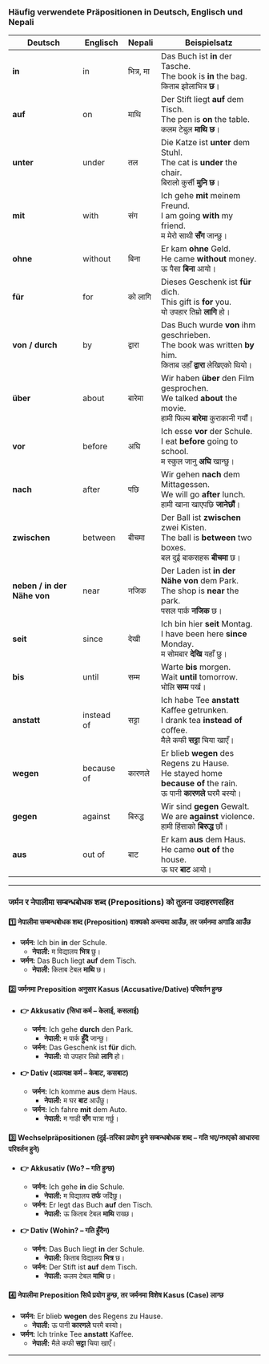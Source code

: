 
### **Häufig verwendete Präpositionen in Deutsch, Englisch und Nepali**

|**Deutsch**|**Englisch**|**Nepali**|**Beispielsatz**|
|---|---|---|---|
|**in**|in|भित्र, मा|Das Buch ist **in** der Tasche.  <br>The book is **in** the bag.  <br>किताब झोलाभित्र **छ**।|
|**auf**|on|माथि|Der Stift liegt **auf** dem Tisch.  <br>The pen is **on** the table.  <br>कलम टेबुल **माथि छ**।|
|**unter**|under|तल|Die Katze ist **unter** dem Stuhl.  <br>The cat is **under** the chair.  <br>बिरालो कुर्सी **मुनि छ**।|
|**mit**|with|संग|Ich gehe **mit** meinem Freund.  <br>I am going **with** my friend.  <br>म मेरो साथी **सँग** जान्छु।|
|**ohne**|without|बिना|Er kam **ohne** Geld.  <br>He came **without** money.  <br>ऊ पैसा **बिना** आयो।|
|**für**|for|को लागि|Dieses Geschenk ist **für** dich.  <br>This gift is **for** you.  <br>यो उपहार तिम्रो **लागि** हो।|
|**von / durch**|by|द्वारा|Das Buch wurde **von** ihm geschrieben.  <br>The book was written **by** him.  <br>किताब उहाँ **द्वारा** लेखिएको थियो।|
|**über**|about|बारेमा|Wir haben **über** den Film gesprochen.  <br>We talked **about** the movie.  <br>हामी फिल्म **बारेमा** कुराकानी गर्यौं।|
|**vor**|before|अघि|Ich esse **vor** der Schule.  <br>I eat **before** going to school.  <br>म स्कुल जानु **अघि** खान्छु।|
|**nach**|after|पछि|Wir gehen **nach** dem Mittagessen.  <br>We will go **after** lunch.  <br>हामी खाना खाएपछि **जानेछौं**।|
|**zwischen**|between|बीचमा|Der Ball ist **zwischen** zwei Kisten.  <br>The ball is **between** two boxes.  <br>बल दुई बाकसहरू **बीचमा** छ।|
|**neben / in der Nähe von**|near|नजिक|Der Laden ist **in der Nähe von** dem Park.  <br>The shop is **near** the park.  <br>पसल पार्क **नजिक** छ।|
|**seit**|since|देखी|Ich bin hier **seit** Montag.  <br>I have been here **since** Monday.  <br>म सोमबार **देखि** यहाँ छु।|
|**bis**|until|सम्म|Warte **bis** morgen.  <br>Wait **until** tomorrow.  <br>भोलि **सम्म** पर्ख।|
|**anstatt**|instead of|सट्टा|Ich habe Tee **anstatt** Kaffee getrunken.  <br>I drank tea **instead of** coffee.  <br>मैले कफी **सट्टा** चिया खाएँ।|
|**wegen**|because of|कारणले|Er blieb **wegen** des Regens zu Hause.  <br>He stayed home **because of** the rain.  <br>ऊ पानी **कारणले** घरमै बस्यो।|
|**gegen**|against|बिरुद्ध|Wir sind **gegen** Gewalt.  <br>We are **against** violence.  <br>हामी हिंसाको **बिरुद्ध** छौं।|
|**aus**|out of|बाट|Er kam **aus** dem Haus.  <br>He came **out of** the house.  <br>ऊ घर **बाट** आयो।|

---

### **जर्मन र नेपालीमा सम्बन्धबोधक शब्द (Prepositions) को तुलना उदाहरणसहित**

#### **1️⃣ नेपालीमा सम्बन्धबोधक शब्द (Preposition) वाक्यको अन्त्यमा आउँछ, तर जर्मनमा अगाडि आउँछ**

- **जर्मन:** Ich bin **in** der Schule.
    - **नेपाली:** म विद्यालय **भित्र** छु।
- **जर्मन:** Das Buch liegt **auf** dem Tisch.
    - **नेपाली:** किताब टेबल **माथि** छ।

#### **2️⃣ जर्मनमा Preposition अनुसार Kasus (Accusative/Dative) परिवर्तन हुन्छ**

- **👉 Akkusativ (सिधा कर्म – केलाई, कसलाई)**
    
    - **जर्मन:** Ich gehe **durch** den Park.
        - **नेपाली:** म पार्क **हुँदै** जान्छु।
    - **जर्मन:** Das Geschenk ist **für** dich.
        - **नेपाली:** यो उपहार तिम्रो **लागि** हो।
- **👉 Dativ (अप्रत्यक्ष कर्म – केबाट, कसबाट)**
    
    - **जर्मन:** Ich komme **aus** dem Haus.
        - **नेपाली:** म घर **बाट** आउँछु।
    - **जर्मन:** Ich fahre **mit** dem Auto.
        - **नेपाली:** म गाडी **सँग** यात्रा गर्छु।

#### **3️⃣ Wechselpräpositionen (दुई-तरिका प्रयोग हुने सम्बन्धबोधक शब्द – गति भए/नभएको आधारमा परिवर्तन हुने)**

- **👉 Akkusativ (Wo? – गति हुन्छ)**
    
    - **जर्मन:** Ich gehe **in** die Schule.
        - **नेपाली:** म विद्यालय **तर्फ** जाँदैछु।
    - **जर्मन:** Er legt das Buch **auf** den Tisch.
        - **नेपाली:** ऊ किताब टेबल **माथि** राख्छ।
- **👉 Dativ (Wohin? – गति हुँदैन)**
    
    - **जर्मन:** Das Buch liegt **in** der Schule.
        - **नेपाली:** किताब विद्यालय **भित्र** छ।
    - **जर्मन:** Der Stift ist **auf** dem Tisch.
        - **नेपाली:** कलम टेबल **माथि** छ।

#### **4️⃣ नेपालीमा Preposition सिधै प्रयोग हुन्छ, तर जर्मनमा विशेष Kasus (Case) लाग्छ**

- **जर्मन:** Er blieb **wegen** des Regens zu Hause.
    - **नेपाली:** ऊ पानी **कारणले** घरमै बस्यो।
- **जर्मन:** Ich trinke Tee **anstatt** Kaffee.
    - **नेपाली:** मैले कफी **सट्टा** चिया खाएँ।

---
